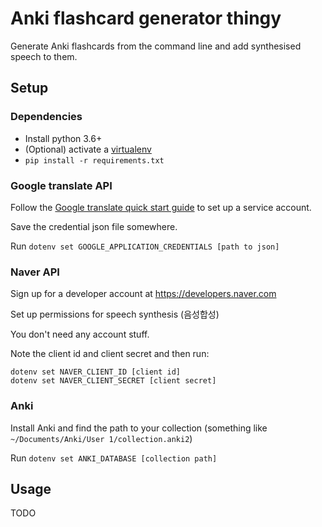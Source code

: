 # Anki flashcard generator thingy

Generate Anki flashcards from the command line and add synthesised speech to them.

## Setup

### Dependencies

- Install python 3.6+
- (Optional) activate a [virtualenv](https://virtualenv.pypa.io/en/stable/)
- `pip install -r requirements.txt`

### Google translate API

Follow the [Google translate quick start guide](https://cloud.google.com/translate/docs/getting-started) to set up a service account.

Save the credential json file somewhere.

Run `dotenv set GOOGLE_APPLICATION_CREDENTIALS [path to json]`

### Naver API

Sign up for a developer account at https://developers.naver.com

Set up permissions for speech synthesis (음성합성)

You don't need any account stuff.

Note the client id and client secret and then run:

```
dotenv set NAVER_CLIENT_ID [client id]
dotenv set NAVER_CLIENT_SECRET [client secret]
```

### Anki

Install Anki and find the path to your collection (something like `~/Documents/Anki/User 1/collection.anki2`)

Run `dotenv set ANKI_DATABASE [collection path]`

## Usage

TODO

